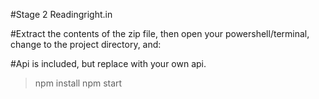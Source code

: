 #Stage 2 Readingright.in

#Extract the contents of the zip file, then open your powershell/terminal, change to the project directory, and:

#Api is included, but replace with your own api.

> npm install
> npm start


